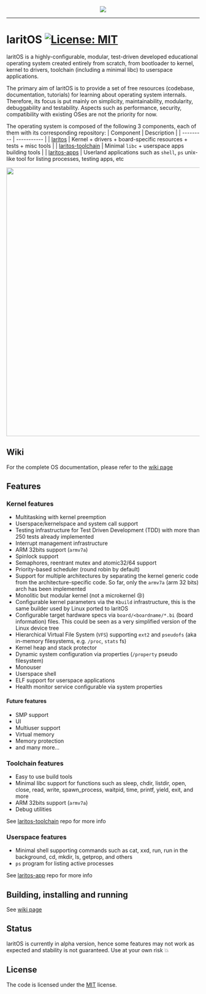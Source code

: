 
<p align="center">
    <img src="https://laritos.page.link/89eQ">
</p>


***

# laritOS  [![License: MIT](https://img.shields.io/badge/License-MIT-yellow.svg)](https://opensource.org/licenses/MIT)

laritOS is a highly-configurable, modular, test-driven developed educational operating system created entirely from scratch, from bootloader to kernel, kernel to drivers, toolchain (including a minimal libc) to userspace applications.

The primary aim of laritOS is to provide a set of free resources (codebase, documentation, tutorials) for learning about operating system internals. Therefore, its focus is put mainly on simplicity, maintainability, modularity, debuggability and testability.
Aspects such as performance, security, compatibility with existing OSes are not the priority for now.

The operating system is composed of the following 3 components, each of them with its corresponding repository:
| Component  | Description |
| ---------  | ----------- |
| [laritos](https://github.com/lzungri/laritos)  | Kernel + drivers + board-specific resources + tests + misc tools  |
| [laritos-toolchain](https://github.com/lzungri/laritos-toolchain)  | Minimal `libc` + userspace apps building tools  |
| [laritos-apps](https://github.com/lzungri/laritos-apps) | Userland applications such as `shell`, `ps` unix-like tool for listing processes, testing apps, etc


<p align="center">
    <img src="https://github.com/lzungri/laritos/wiki/resources/home.gif" width="700">
</p>

## Wiki
For the complete OS documentation, please refer to the [wiki page](https://github.com/lzungri/laritos/wiki)

## Features
### Kernel features
* Multitasking with kernel preemption
* Userspace/kernelspace and system call support
* Testing infrastructure for Test Driven Development (TDD) with more than 250 tests already implemented
* Interrupt management infrastructure
* ARM 32bits support (`armv7a`)
* Spinlock support
* Semaphores, reentrant mutex and atomic32/64 support
* Priority-based scheduler (round robin by default)
* Support for multiple architectures by separating the kernel generic code from the architecture-specific code. So far, only the `armv7a` (arm 32 bits) arch has been implemented
* Monolitic but modular kernel (not a microkernel :cry:)
* Configurable kernel parameters via the `Kbuild` infrastructure, this is the same builder used by Linux ported to laritOS
* Configurable target hardware specs via `board/<boardname/*.bi` (board information) files. This could be seen as a very simplified version of the Linux device tree 
* Hierarchical Virtual File System (`VFS`) supporting `ext2` and `pseudofs` (aka in-memory filesystems, e.g. `/proc`, `stats` fs)
* Kernel heap and stack protector
* Dynamic system configuration via properties (`/property` pseudo filesystem)
* Monouser
* Userspace shell
* ELF support for userspace applications
* Health monitor service configurable via system properties

#### Future features
* SMP support
* UI
* Multiuser support
* Virtual memory
* Memory protection
* and many more...

### Toolchain features

* Easy to use build tools
* Minimal libc support for functions such as sleep, chdir, listdir, open, close, read, write, spawn_process, waitpid, time, printf, yield, exit, and more
* ARM 32bits support (`armv7a`)
* Debug utilities

See [laritos-toolchain](https://github.com/lzungri/laritos-toolchain) repo for more info

### Userspace features

* Minimal shell supporting commands such as cat, xxd, run, run in the background, cd, mkdir, ls, getprop, and others
* `ps` program for listing active processes

See [laritos-app](https://github.com/lzungri/laritos-app) repo for more info

## Building, installing and running

See [wiki page](https://github.com/lzungri/laritos/wiki)

## Status
laritOS is currently in alpha version, hence some features may not work as expected and stability is not guaranteed. Use at your own risk :boom:

## License 
The code is licensed under the [MIT](https://github.com/lzungri/laritos/blob/master/LICENSE.md) license.
